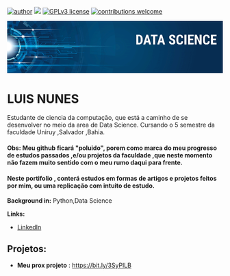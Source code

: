 [![author](https://img.shields.io/badge/name-Luis%20Nunes-red)](https://www.linkedin.com/in/luisnunes30) [![](https://img.shields.io/badge/python-3.7+-blue.svg)](https://www.python.org/downloads/release/python-365/) [![GPLv3 license](https://img.shields.io/badge/License-GPLv3-blue.svg)](http://perso.crans.org/besson/LICENSE.html) [![contributions welcome](https://img.shields.io/badge/contributions-welcome-brightgreen.svg?style=flat)](https://github.com/carlosfab/data_science/issues)

<p align="center">
  <img src="banner.png" >
</p>

# LUIS NUNES

Estudante de ciencia da computação, que está a caminho de se desenvolver no meio da area de Data Science. Cursando o 5 semestre da faculdade Uniruy ,Salvador ,Bahia.
#### **Obs: Meu github ficará "poluido", porem como marca do meu progresso de estudos passados ,e/ou projetos da faculdade ,que neste momento não fazem muito sentido com o meu rumo daqui para frente.**
#### Neste portifolio , conterá estudos em formas de artigos e projetos feitos por mim, ou uma replicação com intuito de estudo.
**Background in:** Python,Data Science


**Links:**
* [LinkedIn](https://www.linkedin.com/in/luisnunes3)


## Projetos:

* **Meu prox projeto** : https://bit.ly/3SyPlLB
